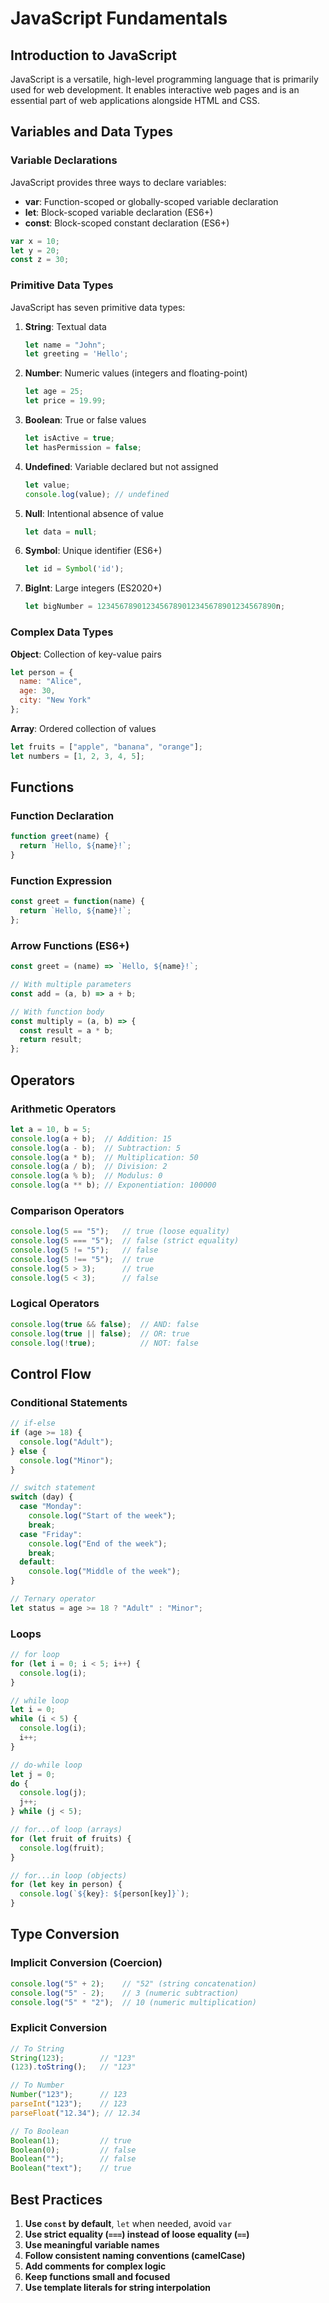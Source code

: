 # JavaScript Fundamentals

## Introduction to JavaScript

JavaScript is a versatile, high-level programming language that is primarily used for web development. It enables interactive web pages and is an essential part of web applications alongside HTML and CSS.

## Variables and Data Types

### Variable Declarations

JavaScript provides three ways to declare variables:

- **var**: Function-scoped or globally-scoped variable declaration
- **let**: Block-scoped variable declaration (ES6+)
- **const**: Block-scoped constant declaration (ES6+)

```javascript
var x = 10;
let y = 20;
const z = 30;
```

### Primitive Data Types

JavaScript has seven primitive data types:

1. **String**: Textual data
   ```javascript
   let name = "John";
   let greeting = 'Hello';
   ```

2. **Number**: Numeric values (integers and floating-point)
   ```javascript
   let age = 25;
   let price = 19.99;
   ```

3. **Boolean**: True or false values
   ```javascript
   let isActive = true;
   let hasPermission = false;
   ```

4. **Undefined**: Variable declared but not assigned
   ```javascript
   let value;
   console.log(value); // undefined
   ```

5. **Null**: Intentional absence of value
   ```javascript
   let data = null;
   ```

6. **Symbol**: Unique identifier (ES6+)
   ```javascript
   let id = Symbol('id');
   ```

7. **BigInt**: Large integers (ES2020+)
   ```javascript
   let bigNumber = 1234567890123456789012345678901234567890n;
   ```

### Complex Data Types

**Object**: Collection of key-value pairs
```javascript
let person = {
  name: "Alice",
  age: 30,
  city: "New York"
};
```

**Array**: Ordered collection of values
```javascript
let fruits = ["apple", "banana", "orange"];
let numbers = [1, 2, 3, 4, 5];
```

## Functions

### Function Declaration

```javascript
function greet(name) {
  return `Hello, ${name}!`;
}
```

### Function Expression

```javascript
const greet = function(name) {
  return `Hello, ${name}!`;
};
```

### Arrow Functions (ES6+)

```javascript
const greet = (name) => `Hello, ${name}!`;

// With multiple parameters
const add = (a, b) => a + b;

// With function body
const multiply = (a, b) => {
  const result = a * b;
  return result;
};
```

## Operators

### Arithmetic Operators

```javascript
let a = 10, b = 5;
console.log(a + b);  // Addition: 15
console.log(a - b);  // Subtraction: 5
console.log(a * b);  // Multiplication: 50
console.log(a / b);  // Division: 2
console.log(a % b);  // Modulus: 0
console.log(a ** b); // Exponentiation: 100000
```

### Comparison Operators

```javascript
console.log(5 == "5");   // true (loose equality)
console.log(5 === "5");  // false (strict equality)
console.log(5 != "5");   // false
console.log(5 !== "5");  // true
console.log(5 > 3);      // true
console.log(5 < 3);      // false
```

### Logical Operators

```javascript
console.log(true && false);  // AND: false
console.log(true || false);  // OR: true
console.log(!true);          // NOT: false
```

## Control Flow

### Conditional Statements

```javascript
// if-else
if (age >= 18) {
  console.log("Adult");
} else {
  console.log("Minor");
}

// switch statement
switch (day) {
  case "Monday":
    console.log("Start of the week");
    break;
  case "Friday":
    console.log("End of the week");
    break;
  default:
    console.log("Middle of the week");
}

// Ternary operator
let status = age >= 18 ? "Adult" : "Minor";
```

### Loops

```javascript
// for loop
for (let i = 0; i < 5; i++) {
  console.log(i);
}

// while loop
let i = 0;
while (i < 5) {
  console.log(i);
  i++;
}

// do-while loop
let j = 0;
do {
  console.log(j);
  j++;
} while (j < 5);

// for...of loop (arrays)
for (let fruit of fruits) {
  console.log(fruit);
}

// for...in loop (objects)
for (let key in person) {
  console.log(`${key}: ${person[key]}`);
}
```

## Type Conversion

### Implicit Conversion (Coercion)

```javascript
console.log("5" + 2);    // "52" (string concatenation)
console.log("5" - 2);    // 3 (numeric subtraction)
console.log("5" * "2");  // 10 (numeric multiplication)
```

### Explicit Conversion

```javascript
// To String
String(123);        // "123"
(123).toString();   // "123"

// To Number
Number("123");      // 123
parseInt("123");    // 123
parseFloat("12.34"); // 12.34

// To Boolean
Boolean(1);         // true
Boolean(0);         // false
Boolean("");        // false
Boolean("text");    // true
```

## Best Practices

1. **Use `const` by default**, `let` when needed, avoid `var`
2. **Use strict equality (`===`) instead of loose equality (`==`)**
3. **Use meaningful variable names**
4. **Follow consistent naming conventions (camelCase)**
5. **Add comments for complex logic**
6. **Keep functions small and focused**
7. **Use template literals for string interpolation**
